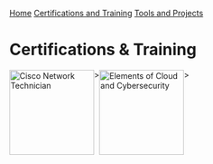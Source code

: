 [Home](https://tmolam.github.io/)
[Certifications and Training](https://tmolam.github.io/Certifications-Training/)
[Tools and Projects](https://tmolam.github.io/Tools-Projects/)

# Certifications & Training

<html>
<head>
  <style>
    .image-row {
      display: flex;
    }

    .image-row img {
      width: 50%; /* Voit säätää koon sopivaksi */
      height: auto;
    }
  </style>
</head>
<body>

<div class="image-row">
  <img src="https://images.credly.com/size/340x340/images/978f88dc-c247-4093-9d39-6efac3651297/image.png" alt="Cisco Network Technician" width="150" height="150"/>>
  <img src="C:\Users\Käyttäjä\Documents\Opinnot\kamk-elements-of-cloud-and-cybersecurity-badge.png" alt="Elements of Cloud and Cybersecurity" width ="150 height="150"/>>
</div>

</body>
</html>
